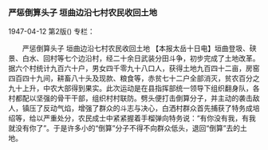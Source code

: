 ### 严惩倒算头子  垣曲边沿七村农民收回土地

1947-04-12
第2版()
专栏：

　　严惩倒算头子
    垣曲边沿七村农民收回土地
    【本报太岳十日电】垣曲登圾、硖景、白水、回村等七个边沿村，经二十余日武装分田斗争，初步完成了土地改革。据六个村统计九百六十户，男女四千零九十八口人，获得土地九百四十二亩，房窑四百四十九间，耕畜八十头及现款、粮食等，赤贫七十二户全部消灭，贫农百分之九十上升，中农大部得到果实。此次运动是在县指挥部统一领导下组织翻身队，各村都配以坚强的骨干干部，组织村村联防。劈头便打击倒算分子，并主动的袭击敌人，镇压了反动气焰，增强了群众的斗志与决心，白洒村群众首先捕获了特务成培绍等，给以严重处分，农民成士中紧紧握着手榴弹向特务说：“有你没有我，有我就没有你了”。于是许多小的“倒算”分子不得不向群众低头，退回“倒算”去的土地。
